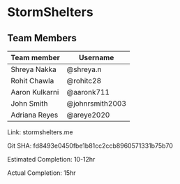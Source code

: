 # StormShelters
## Team Members
| Team member  | Username | 
| ------------- | ------------- |
| Shreya Nakka  | @shreya.n  |  
| Rohit Chawla  | @rohitc28  |
| Aaron Kulkarni| @aaronk711 |
| John Smith    | @johnrsmith2003 |
| Adriana Reyes | @areye2020  |

Link: stormshelters.me

Git SHA: fd8493e0450fbe1b81cc2ccb8960571331b75b70

Estimated Completion: 10-12hr

Actual Completion: 15hr